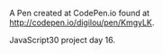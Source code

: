 A Pen created at CodePen.io found at http://codepen.io/digilou/pen/KmgyLK.

JavaScript30 project day 16.
